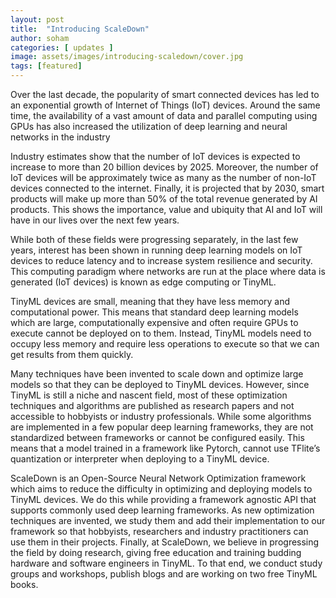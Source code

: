 ```yaml
---
layout: post
title:  "Introducing ScaleDown"
author: soham 
categories: [ updates ]
image: assets/images/introducing-scaledown/cover.jpg
tags: [featured]
---
```

Over the last decade, the popularity of smart connected devices has led to an exponential growth of Internet of Things (IoT) devices. Around the same time, the availability of a vast amount of data and parallel computing using GPUs has also increased the utilization of deep learning and neural networks in the industry

Industry estimates show that the number of IoT devices is expected to increase to more than 20 billion devices by 2025. Moreover, the number of IoT devices will be approximately twice as many as the number of non-IoT devices connected to the internet. Finally, it is projected that by 2030, smart products will make up more than 50% of the total revenue generated by AI products. This shows the importance, value and ubiquity that AI and IoT will have in our lives over the next few years.

While both of these fields were progressing separately, in the last few years, interest has been shown in running deep learning models on IoT devices to reduce latency and to increase system resilience and security. This computing paradigm where networks are run at the place where data is generated (IoT devices) is known as edge computing or TinyML.

TinyML devices are small, meaning that they have less memory and computational power. This means that standard deep learning models which are large, computationally expensive and often require GPUs to execute cannot be deployed on to them. Instead, TinyML models need to occupy less memory and require less operations to execute so that we can get results from them quickly.

Many techniques have been invented to scale down and optimize large models so that they can be deployed to TinyML devices. However, since TinyML is still a niche and nascent field, most of these optimization techniques and algorithms are published as research papers and not accessible to hobbyists or industry professionals. While some algorithms are implemented in a few popular deep learning frameworks, they are not standardized between frameworks or cannot be configured easily. This means that a model trained in a framework like Pytorch, cannot use TFlite’s quantization or interpreter when deploying to a TinyML device.

ScaleDown is an Open-Source Neural Network Optimization framework which aims to reduce the difficulty in optimizing and deploying models to TinyML devices. We do this while providing a  framework agnostic API that supports commonly used deep learning frameworks. As new optimization techniques are invented, we study them and add their implementation to our framework so that hobbyists, researchers and industry practitioners can use them in their projects. Finally, at ScaleDown, we believe in progressing the field by doing research, giving free education and training budding hardware and software engineers in TinyML. To that end, we conduct study groups and workshops, publish blogs and are working on two free TinyML books.

